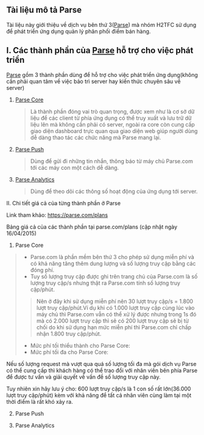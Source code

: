 ## Tài liệu mô tả Parse
Tài liệu này giới thiệu về dịch vụ bên thứ 3([Parse](https://Parse.com/)) mà nhóm H2TFC sử dụng để phát triển ứng dụng quản lý phân phối điểm bán hàng.

I. Các thành phần của [Parse](https://Parse.com/) hỗ trợ cho việc phát triển
--------------------------------------------
[Parse](https://Parse.com/) gồm 3 thành phần dùng để hỗ trợ cho việc phát triển ứng dụng(không cần phải quan tâm về việc bảo trì server hay kiến thức chuyên sâu về server)
 1. [Parse Core](https://parse.com/products/core) 
 
 	> Là thành phần đóng vai trò quan trọng, được xem như là cơ sở dữ liệu để các client từ phía ứng dụng có thể truy xuất và lưu trữ dữ liệu lên mà không cần phải có server, ngoài ra core còn cung cấp giao diện dashboard trực quan qua giao diện web giúp người dùng dễ dàng thao tác các chức năng mà Parse mang lại.
 2. [Parse Push](https://parse.com/products/push)
 
	> Dùng để gửi đi những tin nhắn, thông báo từ máy chủ Parse.com tới các máy con một cách dễ dàng.
 3. [Parse Analytics](https://parse.com/products/analytics)
 
	> Dùng để theo dõi các thông số hoạt động của ứng dụng tới server.

 II. Chi tiết giá cả của từng thành phần ở Parse
 
 Link tham khảo: https://parse.com/plans
 
 Bảng giá cả của các thành phần tại parse.com/plans (cập nhật ngày 16/04/2015)
 
 1. Parse Core
 
 >	* Parse.com là phần mềm bên thứ 3 cho phép sử dụng miễn phí và có khả năng tăng thêm dung lượng và số lượng truy cập bằng các đóng phí.
 >	* Tuy số lượng truy cập được ghi trên trang chủ của Parse.com là số lượng truy cập/s nhưng thật ra Parse.com tính số lượng truy cập/phút.
 >	> Nên ở đây khi sử dụng miễn phí nên 30 lượt truy cập/s = 1.800 lượt truy cập/phút.Ví dụ khi có 1.000 lượt truy cập cùng lúc vào máy chủ thì Parse.com vẫn có thể xử lý được nhưng trong 1s đó mà có 2.000 lượt truy cập thì sẽ có 200 lượt truy cập sẽ bị từ chối do khi sử dụng hạn mức miễn phí thì Parse.com chỉ chấp nhận 1.800 truy cập/phút.
 >	* Mức phí tối thiểu thành cho Parse Core:
 >	* Mức phí tối đa cho Parse Core:
 
 Nếu số lượng request mà vượt qua quá số lượng tối đa mà gói dịch vụ Parse có thể cung cấp thì khách hàng có thể trao đổi với nhân viên bên phía Parse để được tư vấn và giải quyết về vấn đề số lượng truy cập này.
 
 Tuy nhiên xin hãy lưu ý cho: 600 lượt truy cập/s là 1 con số rất lớn(36.000 lượt truy cập/phút) kèm với khả năng để tất cả nhân viên cùng làm tại một thời điểm là rất khó xảy ra.

 2. Parse Push
 
 3. Parse Analytics
